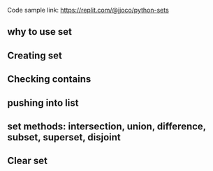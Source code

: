 Code sample link: <https://replit.com/@jjoco/python-sets>

## why to use set
## Creating set

## Checking contains

## pushing into list

## set methods: intersection, union, difference, subset, superset, disjoint

## Clear set

